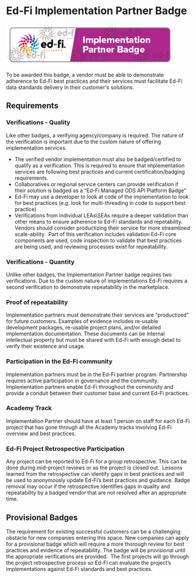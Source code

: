 # Ed-Fi Implementation Partner Badge

![Ed-Fi Implementation Partner Badge](../img/Ed-Fi%20Implementation%20Partner%20Badge-Watermarked.png)

To be awarded this badge, a vendor must be able to demonstrate adherence to
Ed-Fi best practices and their services must facilitate Ed-Fi data standards
delivery in their customer's solutions.

## Requirements

### Verifications - Quality

Like other badges, a verifying agency/company is required. The nature of the
verification is important due to the custom nature of offering
implementation services.

* The verified vendor implementation must also be badged/certified to
        qualify as a verification. This is required to ensure that
        implementation services are following best practices and current
        certification/badging requirements.
* Collaboratives or regional service centers can provide verification if
        their solution is badged as a “Ed-Fi Managed ODS API Platform Badge”
* Ed-Fi may use a developer to look at code of the implementation to look
        for best practices (e.g. look for multi-threading in code to support
        best practice)
* Verifications from individual LEAs\\SEAs require a deeper validation
        than other means to ensure adherence to Ed-Fi standards and
        repetability.  Vendors should consider productizing their service for
        more streamlined scale-ability.  Part of this verification includes
        validation Ed-Fi core components are used, code inspection to validate
        that best practices are being used, and reviewing processes exist for
        repeatability.

### Verifications - Quantity

Unlike other badges, the Implementation Partner badge requires two
    verifications. Due to the custom nature of implementations Ed-Fi requires a
    second verification to demonstrate repeatability in the marketplace.

### Proof of repeatability

Implementation partners must demonstrate their services are “productized”
    for future customers. Examples of evidence includes re-usable development
    packages, re-usable project plans, and/or detailed implementation
    documentation. These documents can be internal intellectual property but
    must be shared with Ed-Fi with enough detail to verify their existence and
    usage.

### Participation in the Ed-Fi community

Implementation partners must be in the Ed-Fi partner program. Partnership
    requires active participation in governance and the community.
    Implementation partners enable Ed-Fi throughout the community and provide a
    conduit between their customer base and current Ed-Fi practices.

### Academy Track

Implementation Partner should have at least 1 person on staff for each
    Ed-Fi project that has gone through all the Academy tracks involving Ed-Fi
    overview and best practices.

### Ed-Fi Project Retrospective Participation

Any project can be reported to
    Ed-Fi for a group retrospective. This can be done during mid-project reviews
    or as the project is closed out.  Lessons learned from the retrospective can
    identify gaps in best practices and will be used to anonymously update
    Ed-Fi’s best practices and guidance. Badge removal may occur if the
    retrospective identifies gaps in quality and repeatability by a badged
    vendor that are not resolved after an appropriate time.

## Provisional Badges

The requirement for existing successful customers can be a challenging
obstacle for new companies entering this space. New companies can apply for a
provisional badge which will require a more thorough review for best practices
and evidence of repeatability. The badge will be provisional until the
appropriate verifications are provided.  The first projects will go through the
project retrospective process so Ed-Fi can evaluate the project’s
implementations against Ed-Fi standards and best practices.
